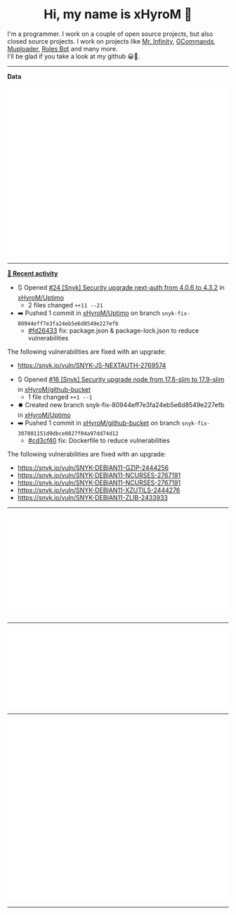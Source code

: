<p align="center">
    <!-- <img src="https://avatars.githubusercontent.com/u/56601352" width="192" alt="hyro's pfp" /> -->
    <h1 align="center">Hi, my name is xHyroM 👋</h1>
</p>

I'm a programmer. I work on a couple of open source projects, but also closed source projects. I work on projects like [Mr. Infinity](https://discord.com/oauth2/authorize?client_id=720321585625694239&scope=bot%20applications.commands&permissions=8&redirect_uri=https://blobs.gq/imanager&prompt=consent&response_type=code), [GCommands](https://github.com/Garlic-Team/GCommands), [Muploader](https://github.com/xHyroM/Muploder), [Roles Bot](https://github.com/xHyroM/roles-bot) and many more.  
I'll be glad if you take a look at my github 😀👀.

___
**Data**

<img src="https://github.com/xHyroM/xHyroM/blob/master/.cache/base.svg">

___

**[📰 Recent activity](https://github.com/xHyroM)**
* 🔃 Opened [#24 [Snyk] Security upgrade next-auth from 4.0.6 to 4.3.2](https://github.com/xHyroM/Uptimo/pull/24) in [xHyroM/Uptimo](https://github.com/xHyroM/Uptimo)
  * 2 files changed `++11 --21`
* ➡️ Pushed 1 commit in [xHyroM/Uptimo](https://github.com/xHyroM/Uptimo) on branch `snyk-fix-80944eff7e3fa24eb5e6d8549e227efb`
  * [#fd26433](https://github.com/xHyroM/Uptimo/commit/fd26433) fix: package.json &amp; package-lock.json to reduce vulnerabilities

The following vulnerabilities are fixed with an upgrade:
- https://snyk.io/vuln/SNYK-JS-NEXTAUTH-2769574
* 🔃 Opened [#16 [Snyk] Security upgrade node from 17.8-slim to 17.9-slim](https://github.com/xHyroM/github-bucket/pull/16) in [xHyroM/github-bucket](https://github.com/xHyroM/github-bucket)
  * 1 file changed `++1 --1`
* ⏺️ Created new branch snyk-fix-80944eff7e3fa24eb5e6d8549e227efb in [xHyroM/Uptimo](https://github.com/xHyroM/Uptimo)
* ➡️ Pushed 1 commit in [xHyroM/github-bucket](https://github.com/xHyroM/github-bucket) on branch `snyk-fix-307801151d9dbce0827f04a97dd74d12`
  * [#cd3cf40](https://github.com/xHyroM/github-bucket/commit/cd3cf40) fix: Dockerfile to reduce vulnerabilities

The following vulnerabilities are fixed with an upgrade:
- https://snyk.io/vuln/SNYK-DEBIAN11-GZIP-2444256
- https://snyk.io/vuln/SNYK-DEBIAN11-NCURSES-2767191
- https://snyk.io/vuln/SNYK-DEBIAN11-NCURSES-2767191
- https://snyk.io/vuln/SNYK-DEBIAN11-XZUTILS-2444276
- https://snyk.io/vuln/SNYK-DEBIAN11-ZLIB-2433933


___

<img src="https://github.com/xHyroM/xHyroM/blob/master/.cache/isocalendar.svg">

___

<img src="https://github.com/xHyroM/xHyroM/blob/master/.cache/languages.svg">

___

<img src="https://github.com/xHyroM/xHyroM/blob/master/.cache/achievements.svg">

___
